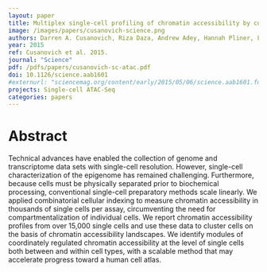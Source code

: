```yaml
---
layout: paper
title: Multiplex single-cell profiling of chromatin accessibility by combinatorial cellular indexing
image: /images/papers/cusanovich-science.png
authors: Darren A. Cusanovich, Riza Daza, Andrew Adey, Hannah Pliner, Lena Christiansen, Kevin L. Gunderson, Frank J. Steemers, Cole Trapnell, Jay Shendure
year: 2015
ref: Cusanovich et al. 2015.
journal: "Science"
pdf: /pdfs/papers/cusanovich-sc-atac.pdf
doi: 10.1126/science.aab1601
#externurl: "sciencemag.org/content/early/2015/05/06/science.aab1601.full"
projects: Single-cell ATAC-Seq
categories: papers
---
```


# Abstract

Technical advances have enabled the collection of genome and transcriptome data sets with single-cell resolution. However, single-cell characterization of the epigenome has remained challenging. Furthermore, because cells must be physically separated prior to biochemical processing, conventional single-cell preparatory methods scale linearly. We applied combinatorial cellular indexing to measure chromatin accessibility in thousands of single cells per assay, circumventing the need for compartmentalization of individual cells. We report chromatin accessibility profiles from over 15,000 single cells and use these data to cluster cells on the basis of chromatin accessibility landscapes. We identify modules of coordinately regulated chromatin accessibility at the level of single cells both between and within cell types, with a scalable method that may accelerate progress toward a human cell atlas.
